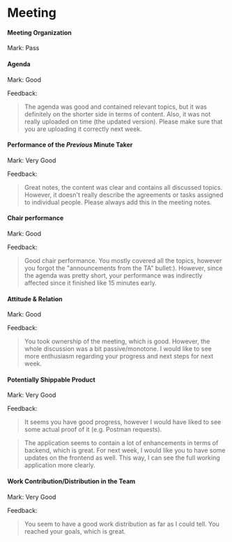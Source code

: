 # Meeting


#### Meeting Organization

Mark: Pass


#### Agenda 

Mark: Good

Feedback:

> The agenda was good and contained relevant topics, but it was definitely on the shorter side in terms of content. Also, it was not really uploaded on time (the updated version). Please make sure that you are uploading it correctly next week.


#### Performance of the *Previous* Minute Taker

Mark: Very Good

Feedback: 

> Great notes, the content was clear and contains all discussed topics. However, it doesn't really describe the agreements or tasks assigned to individual people. Please always add this in the meeting notes.


#### Chair performance

Mark: Good

Feedback: 

> Good chair performance. You mostly covered all the topics, however you forgot the "announcements from the TA" bullet:). However, since the agenda was pretty short, your performance was indirectly affected since it finished like 15 minutes early.


#### Attitude & Relation

Mark: Good

Feedback: 

> You took ownership of the meeting, which is good. However, the whole discussion was a bit passive/monotone. I would like to see more enthusiasm regarding your progress and next steps for next week. 


#### Potentially Shippable Product

Mark: Very Good

Feedback: 

> It seems you have good progress, however I would have liked to see some actual proof of it (e.g. Postman requests). 

> The application seems to contain a lot of enhancements in terms of backend, which is great. For next week, I would like you to have some updates on the frontend as well. This way, I can see the full working application more clearly.


#### Work Contribution/Distribution in the Team

Mark: Very Good

Feedback:

> You seem to have a good work distribution as far as I could tell. You reached your goals, which is great.
